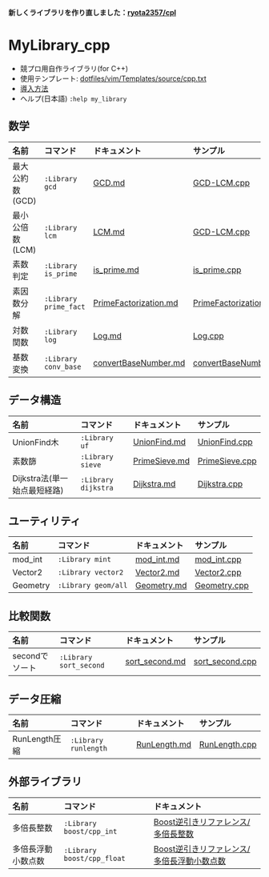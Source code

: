 **新しくライブラリを作り直しました：[ryota2357/cpl](https://github.com/ryota2357/cpl)**

# MyLibrary_cpp
- 競プロ用自作ライブラリ(for C++)
- 使用テンプレート: [dotfiles/vim/Templates/source/cpp.txt](https://github.com/2357or/dotfiles/blob/master/vim/Templates/souce/cpp.txt)
- [導入方法](Introduction.md)
- ヘルプ(日本語) `:help my_library`

## 数学
| 名前            | コマンド              | ドキュメント                                             | サンプル                                                 |
| :-----          | :---------            | :-------------                                           | :---------                                               |
| 最大公約数(GCD) | `:Library gcd`        | [GCD.md](/document/GCD.md)                               | [GCD-LCM.cpp](/sample/GCD-LCM.cpp)                       |
| 最小公倍数(LCM) | `:Library lcm`        | [LCM.md](/document/LCM.md)                               | [GCD-LCM.cpp](/sample/GCD-LCM.cpp)                       |
| 素数判定        | `:Library is_prime`   | [is_prime.md](/document/is_prime.md)                     | [is_prime.cpp](/sample/is_prime.cpp)                     |
| 素因数分解      | `:Library prime_fact` | [PrimeFactorization.md](/document/PrimeFactorization.md) | [PrimeFactorization.cpp](/sample/PrimeFactorization.cpp) |
| 対数関数        | `:Library log`        | [Log.md](/document/Log.md)                               | [Log.cpp](/sample/Log.cpp)                               |
| 基数変換        | `:Library conv_base`  | [convertBaseNumber.md](/document/convertBaseNumber.md)   | [convertBaseNumber.cpp](sample/convertBaseNumber.cpp)    |


## データ構造
| 名前                         | コマンド            | ドキュメント                             | サンプル                                 |
| :-----                       | :---------          | :-------------                           | :---------                               |
| UnionFind木                  | `:Library uf`       | [UnionFind.md](/document/UnionFind.md)   | [UnionFind.cpp](/sample/UnionFind.cpp)   |
| 素数篩                       | `:Library sieve`    | [PrimeSieve.md](/document/PrimeSieve.md) | [PrimeSieve.cpp](/sample/PrimeSieve.cpp) |
| Dijkstra法(単一始点最短経路) | `:Library dijkstra` | [Dijkstra.md](/document/Dijkstra.md)     | [Dijkstra.cpp](/sample/Dijkstra.cpp)     |


## ユーティリティ
| 名前     | コマンド            | ドキュメント                         | サンプル                             |
| :-----   | :---------          | :-------------                       | :---------                           |
| mod_int  | `:Library mint`     | [mod_int.md](/document/mod_int.md)   | [mod_int.cpp](/sample/mod_int.cpp)   |
| Vector2  | `:Library vector2`  | [Vector2.md](/document/Vector2.md)   | [Vector2.cpp](/sample/Vector2.cpp)   |
| Geometry | `:Library geom/all` | [Geometry.md](/document/Geometry.md) | [Geometry.cpp](/sample/Geometry.cpp) |


## 比較関数
| 名前           | コマンド               | ドキュメント                               | サンプル                                   |
| :-----         | :---------             | :-------------                             | :---------                                 |
| secondでソート | `:Library sort_second` | [sort_second.md](/document/sort_second.md) | [sort_second.cpp](/sample/sort_second.cpp) |


## データ圧縮
| 名前          | コマンド             | ドキュメント                          | サンプル                               |
| :-----        | :---------           | :-------------                        | :---------                             |
| RunLength圧縮 | `:Library runlength` | [RunLength.md](/document/RunLength.md) | [RunLength.cpp](/sample/RunLength.cpp) |

## 外部ライブラリ
| 名前               | コマンド                   | ドキュメント                                                                                      |
| :-----             | :---------                 | :-------------                                                                                    |
| 多倍長整数         | `:Library boost/cpp_int`   | [Boost逆引きリファレンス/多倍長整数](https://boostjp.github.io/tips/multiprec-int.html)           |
| 多倍長浮動小数点数 | `:Library boost/cpp_float` | [Boost逆引きリファレンス/多倍長浮動小数点数](https://boostjp.github.io/tips/multiprec-float.html) |


<!--

|  | `:Library ` | [.md](/document/.md) | [.cpp](/sample/.cpp) |

-->

